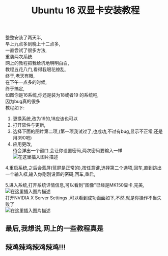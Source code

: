 ﻿---
title: Ubuntu 16 双显卡安装教程
categories:
- Ubuntu
- 双显卡安装教程
tags:
- Ubuntu 16
- 双显卡安装教程
top_img: https://mp-34802e5d-78f8-44c6-8138-463f8ec9869b.cdn.bspapp.com/博客图片/ubuntu.jpeg
cover: https://mp-34802e5d-78f8-44c6-8138-463f8ec9869b.cdn.bspapp.com/博客图片/ubuntu.jpeg
---
<!DOCTYPE html>
<html>

<head>
  <meta charset="utf-8">
  <meta name="referrer" content="no-referrer" />
  <!-- <meta name="viewport" content="width=device-width, initial-scale=1.0"> -->
  <title>Ubuntu 16 双显卡安装教程</title>
  <!-- <link rel="stylesheet" href="https://stackedit.io/style.css" /> -->
</head>

<body class="stackedit">
  <div class="stackedit__html"><p>整整安装了两天半,<br>
早上九点多到晚上十二点多,<br>
一直尝试了很多方法,<br>
重装两次系统.<br>
网上的教程把我给坑地明明白白,<br>
教程五花八门,看得我眼花缭乱,<br>
终于,老天有眼,<br>
在下午一点多的时候,<br>
终于搞定,<br>
如图你是16系统,你还是装为18或者19 的系统吧,<br>
因为bug真的很多<br>
教程如下:</p>
<ol>
<li>更换系统,改为19的,18应该也可以</li>
<li>打开软件与更新,</li>
<li>选择下面的图片第二项,(第一项我试过了,也成功,不过有bug,显示不正常,还是用390吧)</li>
<li>应用更改,<br>
待会弹出一个窗口,会让你设置密码,两次密码要输入一样<br>
<img src="https://img-blog.csdnimg.cn/20190726141412819.png?x-oss-process=image/watermark,type_ZmFuZ3poZW5naGVpdGk,shadow_10,text_aHR0cHM6Ly9ibG9nLmNzZG4ubmV0L0FoaGpoaGo=,size_16,color_FFFFFF,t_70" alt="在这里插入图片描述"></li>
</ol>
<p>4.重启系统,之后会蓝屏(蓝屏是正常的),按任意键,选择第二个选项,回车,直到跳出一个输入框,输入你刚刚设置的密码,回车,重启,</p>
<p>5.进入系统,打开系统详情信息,可以看到"图像"已经是MK150显卡,完美,<br>
<img src="https://img-blog.csdnimg.cn/20190726142312140.png?x-oss-process=image/watermark,type_ZmFuZ3poZW5naGVpdGk,shadow_10,text_aHR0cHM6Ly9ibG9nLmNzZG4ubmV0L0FoaGpoaGo=,size_16,color_FFFFFF,t_70" alt="在这里插入图片描述"><br>
打开NVIDIA X Server Settings ,可以看到成功画面如下,不然,就是你操作不当失败了<br>
<img src="https://img-blog.csdnimg.cn/20190726142244375.png?x-oss-process=image/watermark,type_ZmFuZ3poZW5naGVpdGk,shadow_10,text_aHR0cHM6Ly9ibG9nLmNzZG4ubmV0L0FoaGpoaGo=,size_16,color_FFFFFF,t_70" alt="在这里插入图片描述"></p>
<h2><a id="_26"></a>最后,我想说,网上的一些教程真是</h2>
<h2><a id="_27"></a>辣鸡辣鸡辣鸡辣鸡!!!</h2>
</div>
</body>

</html>
